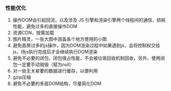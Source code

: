 ### 性能优化

1. 操作DOM会引起回流，以及涉及 JS 引擎和渲染引擎两个线程间的通信，损耗性能，避免过多的直接操作DOM
2. 资源CDN，按需加载
3. 图片精灵，一张大图中涵盖各个地方使用的小图
4. 避免首屏过多的js操作，因为DOM渲染过程中如果遇到js，会将控制权交给js，待js执行完成后才会继续执行DOM渲染
5. 避免不必要的闭包，闭包很占性能，不会被垃圾回收机制回收，另外，使用闭包一定要手动销毁（赋为null）
6. 对一些无关紧要的数据进行缓存，以便利用
7. gzip压缩
8. 避免不必要的多层DOM结构，尽量简化DOM